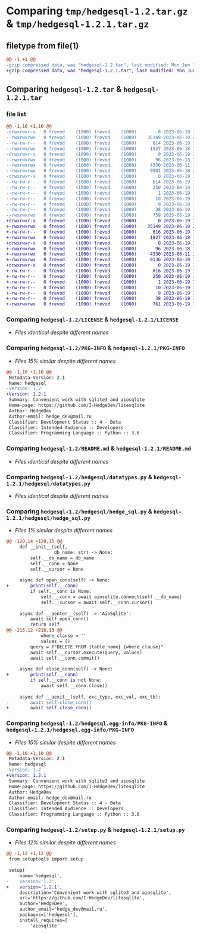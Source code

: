 # Comparing `tmp/hedgesql-1.2.tar.gz` & `tmp/hedgesql-1.2.1.tar.gz`

## filetype from file(1)

```diff
@@ -1 +1 @@
-gzip compressed data, was "hedgesql-1.2.tar", last modified: Mon Jun 19 16:00:04 2023, max compression
+gzip compressed data, was "hedgesql-1.2.1.tar", last modified: Mon Jun 19 16:16:32 2023, max compression
```

## Comparing `hedgesql-1.2.tar` & `hedgesql-1.2.1.tar`

### file list

```diff
@@ -1,16 +1,16 @@
-drwxrwxr-x   0 frevod    (1000) frevod    (1000)        0 2023-06-19 16:00:04.104960 hedgesql-1.2/
--rwxrwxrwx   0 frevod    (1000) frevod    (1000)    35149 2023-06-10 20:40:52.000000 hedgesql-1.2/LICENSE
--rw-rw-r--   0 frevod    (1000) frevod    (1000)      614 2023-06-19 16:00:04.104960 hedgesql-1.2/PKG-INFO
--rwxrwxrwx   0 frevod    (1000) frevod    (1000)     1927 2023-06-18 18:28:20.000000 hedgesql-1.2/README.md
-drwxrwxr-x   0 frevod    (1000) frevod    (1000)        0 2023-06-19 16:00:04.100960 hedgesql-1.2/hedgesql/
--rwxrwxrwx   0 frevod    (1000) frevod    (1000)       96 2023-06-18 17:46:31.000000 hedgesql-1.2/hedgesql/__init__.py
--rwxrwxrwx   0 frevod    (1000) frevod    (1000)     4330 2023-06-11 17:09:48.000000 hedgesql-1.2/hedgesql/datatypes.py
--rwxrwxrwx   0 frevod    (1000) frevod    (1000)     9081 2023-06-18 22:29:42.000000 hedgesql-1.2/hedgesql/hedge_sql.py
-drwxrwxr-x   0 frevod    (1000) frevod    (1000)        0 2023-06-19 16:00:04.100960 hedgesql-1.2/hedgesql.egg-info/
--rw-rw-r--   0 frevod    (1000) frevod    (1000)      614 2023-06-19 16:00:03.000000 hedgesql-1.2/hedgesql.egg-info/PKG-INFO
--rw-rw-r--   0 frevod    (1000) frevod    (1000)      250 2023-06-19 16:00:03.000000 hedgesql-1.2/hedgesql.egg-info/SOURCES.txt
--rw-rw-r--   0 frevod    (1000) frevod    (1000)        1 2023-06-19 16:00:03.000000 hedgesql-1.2/hedgesql.egg-info/dependency_links.txt
--rw-rw-r--   0 frevod    (1000) frevod    (1000)       10 2023-06-19 16:00:03.000000 hedgesql-1.2/hedgesql.egg-info/requires.txt
--rw-rw-r--   0 frevod    (1000) frevod    (1000)        9 2023-06-19 16:00:03.000000 hedgesql-1.2/hedgesql.egg-info/top_level.txt
--rw-rw-r--   0 frevod    (1000) frevod    (1000)       38 2023-06-19 16:00:04.104960 hedgesql-1.2/setup.cfg
--rwxrwxrwx   0 frevod    (1000) frevod    (1000)      759 2023-06-19 16:00:01.000000 hedgesql-1.2/setup.py
+drwxrwxr-x   0 frevod    (1000) frevod    (1000)        0 2023-06-19 16:16:32.546376 hedgesql-1.2.1/
+-rwxrwxrwx   0 frevod    (1000) frevod    (1000)    35149 2023-06-10 20:40:52.000000 hedgesql-1.2.1/LICENSE
+-rw-rw-r--   0 frevod    (1000) frevod    (1000)      616 2023-06-19 16:16:32.546376 hedgesql-1.2.1/PKG-INFO
+-rwxrwxrwx   0 frevod    (1000) frevod    (1000)     1927 2023-06-18 18:28:20.000000 hedgesql-1.2.1/README.md
+drwxrwxr-x   0 frevod    (1000) frevod    (1000)        0 2023-06-19 16:16:32.546376 hedgesql-1.2.1/hedgesql/
+-rwxrwxrwx   0 frevod    (1000) frevod    (1000)       96 2023-06-18 17:46:31.000000 hedgesql-1.2.1/hedgesql/__init__.py
+-rwxrwxrwx   0 frevod    (1000) frevod    (1000)     4330 2023-06-11 17:09:48.000000 hedgesql-1.2.1/hedgesql/datatypes.py
+-rwxrwxrwx   0 frevod    (1000) frevod    (1000)     9136 2023-06-19 16:11:21.000000 hedgesql-1.2.1/hedgesql/hedge_sql.py
+drwxrwxr-x   0 frevod    (1000) frevod    (1000)        0 2023-06-19 16:16:32.546376 hedgesql-1.2.1/hedgesql.egg-info/
+-rw-rw-r--   0 frevod    (1000) frevod    (1000)      616 2023-06-19 16:16:32.000000 hedgesql-1.2.1/hedgesql.egg-info/PKG-INFO
+-rw-rw-r--   0 frevod    (1000) frevod    (1000)      250 2023-06-19 16:16:32.000000 hedgesql-1.2.1/hedgesql.egg-info/SOURCES.txt
+-rw-rw-r--   0 frevod    (1000) frevod    (1000)        1 2023-06-19 16:16:32.000000 hedgesql-1.2.1/hedgesql.egg-info/dependency_links.txt
+-rw-rw-r--   0 frevod    (1000) frevod    (1000)       10 2023-06-19 16:16:32.000000 hedgesql-1.2.1/hedgesql.egg-info/requires.txt
+-rw-rw-r--   0 frevod    (1000) frevod    (1000)        9 2023-06-19 16:16:32.000000 hedgesql-1.2.1/hedgesql.egg-info/top_level.txt
+-rw-rw-r--   0 frevod    (1000) frevod    (1000)       38 2023-06-19 16:16:32.546376 hedgesql-1.2.1/setup.cfg
+-rwxrwxrwx   0 frevod    (1000) frevod    (1000)      761 2023-06-19 16:15:46.000000 hedgesql-1.2.1/setup.py
```

### Comparing `hedgesql-1.2/LICENSE` & `hedgesql-1.2.1/LICENSE`

 * *Files identical despite different names*

### Comparing `hedgesql-1.2/PKG-INFO` & `hedgesql-1.2.1/PKG-INFO`

 * *Files 15% similar despite different names*

```diff
@@ -1,10 +1,10 @@
 Metadata-Version: 2.1
 Name: hedgesql
-Version: 1.2
+Version: 1.2.1
 Summary: Convenient work with sqlite3 and aiosqlite
 Home-page: https://github.com/I-HedgeDev/litesqlite
 Author: HedgeDev
 Author-email: hedge_dev@mail.ru
 Classifier: Development Status :: 4 - Beta
 Classifier: Intended Audience :: Developers
 Classifier: Programming Language :: Python :: 3.6
```

### Comparing `hedgesql-1.2/README.md` & `hedgesql-1.2.1/README.md`

 * *Files identical despite different names*

### Comparing `hedgesql-1.2/hedgesql/datatypes.py` & `hedgesql-1.2.1/hedgesql/datatypes.py`

 * *Files identical despite different names*

### Comparing `hedgesql-1.2/hedgesql/hedge_sql.py` & `hedgesql-1.2.1/hedgesql/hedge_sql.py`

 * *Files 1% similar despite different names*

```diff
@@ -120,14 +120,15 @@
     def __init__(self,
                  db_name: str) -> None:
         self.__db_name = db_name
         self.__conn = None
         self.__cursor = None
 
     async def open_conn(self) -> None:
+        print(self.__conn)
         if self.__conn is None:
             self.__conn = await aiosqlite.connect(self.__db_name)
             self.__cursor = await self.__conn.cursor()
 
     async def __aenter__(self) -> 'AioSqlite':
         await self.open_conn()
         return self
@@ -215,12 +216,13 @@
             where_clause = ''
             values = ()
         query = f"DELETE FROM {table_name} {where_clause}"
         await self.__cursor.execute(query, values)
         await self.__conn.commit()
 
     async def close_conn(self) -> None:
+        print(self.__conn)
         if self.__conn is not None:
             await self.__conn.close()
 
     async def __aexit__(self, exc_type, exc_val, exc_tb):
-        await self.close_conn()
+        await self.close_conn()
```

### Comparing `hedgesql-1.2/hedgesql.egg-info/PKG-INFO` & `hedgesql-1.2.1/hedgesql.egg-info/PKG-INFO`

 * *Files 15% similar despite different names*

```diff
@@ -1,10 +1,10 @@
 Metadata-Version: 2.1
 Name: hedgesql
-Version: 1.2
+Version: 1.2.1
 Summary: Convenient work with sqlite3 and aiosqlite
 Home-page: https://github.com/I-HedgeDev/litesqlite
 Author: HedgeDev
 Author-email: hedge_dev@mail.ru
 Classifier: Development Status :: 4 - Beta
 Classifier: Intended Audience :: Developers
 Classifier: Programming Language :: Python :: 3.6
```

### Comparing `hedgesql-1.2/setup.py` & `hedgesql-1.2.1/setup.py`

 * *Files 12% similar despite different names*

```diff
@@ -1,12 +1,12 @@
 from setuptools import setup
 
 setup(
     name='hedgesql',
-    version='1.2',
+    version='1.2.1',
     description='Convenient work with sqlite3 and aiosqlite',
     url='https://github.com/I-HedgeDev/litesqlite',
     author='HedgeDev',
     author_email='hedge_dev@mail.ru',
     packages=['hedgesql'],
     install_requires=[
         'aiosqlite'
```

